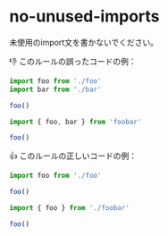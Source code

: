 # no-unused-imports

未使用のimport文を書かないでください。

:thumbsdown: このルールの誤ったコードの例：

```ts
import foo from './foo'
import bar from './bar'

foo()
```

```ts
import { foo, bar } from 'foobar'

foo()
```

:thumbsup: このルールの正しいコードの例：

```ts
import foo from './foo'

foo()
```

```ts
import { foo } from './foobar'

foo()
```
